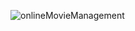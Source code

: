 ![onlineMovieManagement](https://user-images.githubusercontent.com/15932181/197530424-7776e461-e40f-46cb-8722-27c9e840bcd4.PNG)
